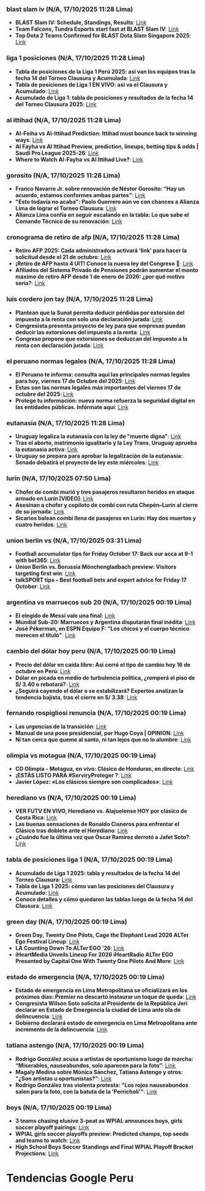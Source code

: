 ### blast slam iv (N/A, 17/10/2025 11:28 Lima)

- **BLAST Slam IV: Schedule, Standings, Results**: [Link](https://hawk.live/posts/blast-slam-iv-schedule-standings-results)
- **Team Falcons, Tundra Esports start fast at BLAST Slam IV**: [Link](https://deadspin.com/team-falcons-tundra-esports-start-fast-at-blast-slam-iv/)
- **Top Dota 2 Teams Confirmed for BLAST Dota Slam Singapore 2025**: [Link](https://finance.yahoo.com/news/top-dota-2-teams-confirmed-102600801.html)


### liga 1 posiciones (N/A, 17/10/2025 11:28 Lima)

- **Tabla de posiciones de la Liga 1 Perú 2025: así van los equipos tras la fecha 14 del Torneo Clausura y Acumulada**: [Link](https://www.infobae.com/peru/deportes/2025/10/14/tabla-de-posiciones-de-la-liga-1-peru-2025-en-vivo-asi-van-los-equipos-tras-la-fecha-14-del-torneo-clausura-y-acumulada/)
- **Tabla de posiciones de Liga 1 EN VIVO: así va el Clausura y Acumulado**: [Link](https://elcomercio.pe/deporte-total/futbol-peruano/tabla-de-liga-1-2025-como-van-las-posiciones-del-torneo-clausura-y-acumulado-partidos-y-resultados-noticia/)
- **Acumulado de Liga 1: tabla de posiciones y resultados de la fecha 14 del Torneo Clausura 2025**: [Link](https://depor.com/futbol-peruano/descentralizado/acumulado-liga-1-2025-peru-tabla-de-posiciones-y-resultados-de-fecha-14-del-torneo-clausura-2025-noticia/)


### al ittihad (N/A, 17/10/2025 11:28 Lima)

- **Al-Feiha vs Al-Ittihad Prediction: Ittihad must bounce back to winning ways**: [Link](https://www.telecomasia.net/sports-betting/tips/football/saudi-pro-league/al-feiha-vs-al-ittihad-prediction-for-the-match-on-october-17-2025/)
- **Al Fayha vs Al Ittihad Preview, prediction, lineups, betting tips & odds | Saudi Pro League 2025-26**: [Link](https://khelnow.com/football/world-football-al-fayha-vs-al-ittihad-preview-202510)
- **Where to Watch Al-Fayha vs Al Ittihad Live?**: [Link](https://www.sportsdunia.com/football-news/where-to-watch-al-fayha-vs-al-ittihad-live-stream)


### gorosito (N/A, 17/10/2025 11:28 Lima)

- **Franco Navarro Jr. sobre renovación de Néstor Gorosito: “Hay un acuerdo, estamos conformes ambas partes”**: [Link](https://elcomercio.pe/deporte-total/futbol-peruano/franco-navarro-jr-sobre-renovacion-de-nestor-gorosito-hay-un-acuerdo-estamos-conformes-ambas-partes-alianza-lima-ultimas-noticia/)
- **"Esto todavía no acaba": Paolo Guerrero aún ve con chances a Alianza Lima de lograr el Torneo Clausura**: [Link](https://rpp.pe/futbol/descentralizado/alianza-lima-paolo-guerrero-sobre-el-torneo-clausuraesto-todavia-no-acaba-noticia-1659487)
- **Alianza Lima confía en seguir escalando en la tabla: Lo que sabe el Comando Técnico de su renovación**: [Link](https://depor.com/futbol-peruano/descentralizado/alianza-lima-vs-sport-boys-gustavo-zapata-hablo-sobre-la-renovacion-de-nestor-gorosito-y-las-ultimas-aspiraciones-del-plantel-liga-1-noticia/)


### cronograma de retiro de afp (N/A, 17/10/2025 11:28 Lima)

- **Retiro AFP 2025: Cada administradora activará ‘link’ para hacer la solicitud desde el 21 de octubre**: [Link](https://www.infobae.com/peru/2025/10/13/retiro-afp-2025-solicitud-se-hara-via-link-oficial-de-cada-administradora-desde-este-martes-21-de-octubre/)
- **¡Retiro de AFP hasta 4 UIT! Conoce la nueva ley del Congreso 👏**: [Link](https://comunicaciones.congreso.gob.pe/tv-congreso/retiro-de-afp-hasta-4-uit-conoce-la-nueva-ley-del-congreso-%F0%9F%91%8F/)
- **Afiliados del Sistema Privado de Pensiones podrán aumentar el monto máximo de retiro AFP desde 1 de enero de 2026: ¿por qué motivo sería?**: [Link](https://larepublica.pe/economia/2025/10/16/afiliados-del-sistema-privado-de-pensiones-podran-aumentar-el-monto-maximo-de-retiro-afp-desde-1-de-enero-de-2026-por-que-motivo-seria-atmp-1121712)


### luis cordero jon tay (N/A, 17/10/2025 11:28 Lima)

- **Plantean que la Sunat permita deducir pérdidas por extorsión del impuesto a la renta con solo una declaración jurada**: [Link](https://lpderecho.pe/sunat-deducir-perdidas-extorsion-impuesto-renta-declaracion-jurada/)
- **Congresista presenta proyecto de ley para que empresas puedan deducir las extorsiones del impuesto a la renta**: [Link](https://elcomercio.pe/politica/congresista-gustavo-cordero-presenta-proyecto-de-ley-para-que-empresas-puedan-deducir-las-extorsiones-del-impuesto-a-la-renta-ultimas-noticia/)
- **Congreso propone que extorsiones se deduzcan del impuesto a la renta con declaración jurada**: [Link](https://www.infobae.com/peru/2025/10/16/congreso-propone-que-extorsiones-se-deduzcan-del-impuesto-a-la-renta-solo-con-declaracion-jurada/)


### el peruano normas legales (N/A, 17/10/2025 11:28 Lima)

- **El Peruano te informa: consulta aquí las principales normas legales para hoy, viernes 17 de Octubre del 2025**: [Link](https://elperuano.pe/noticia/281053-el-peruano-te-informa-consulta-aqui-las-principales-normas-legales-para-hoy-viernes-17-de-octubre-del-2025)
- **Estas son las normas legales más importantes del viernes 17 de octubre del 2025**: [Link](https://www.apnoticias.pe/peru/andina/estas-son-las-normas-legales-mas-importantes-del-viernes-17-de-octubre-del-2025-1463732)
- **Protege tu información: nueva norma refuerza la seguridad digital en las entidades públicas. Infórmate aquí**: [Link](https://www.elperuano.pe/noticia/281054-protege-tu-informacion-nueva-norma-refuerza-la-seguridad-digital-en-las-entidades-publicas-informate-aqui)


### eutanasia (N/A, 17/10/2025 11:28 Lima)

- **Uruguay legaliza la eutanasia con la ley de "muerte digna"**: [Link](https://caretas.pe/mundo/uruguay-legaliza-la-eutanasia-con-la-ley-de-muerte-digna/)
- **Tras el aborto, matrimonio igualitario y la Ley Trans, Uruguay aprueba la eutanasia activa**: [Link](https://andina.pe/agencia/noticia-tras-aborto-matrimonio-igualitario-y-ley-trans-uruguay-aprueba-eutanasia-activa-1048513.aspx)
- **Uruguay se prepara para aprobar la legalización de la eutanasia: Senado debatirá el proyecto de ley este miércoles**: [Link](https://larepublica.pe/mundo/2025/10/15/uruguay-se-prepara-para-aprobar-la-legalizacion-de-la-eutanasia-senado-debatira-el-proyecto-de-ley-este-miercoles-938235)


### lurin (N/A, 17/10/2025 07:50 Lima)

- **Chofer de combi murió y tres pasajeros resultaron heridos en ataque armado en Lurín [VIDEO]**: [Link](https://rpp.pe/lima/policiales/lurin-chofer-de-combi-murio-y-tres-pasajeros-resultaron-heridos-en-ataque-armado-video-noticia-1659750)
- **Asesinan a chofer y copiloto de combi con ruta Chepén–Lurín al cierre de su jornada**: [Link](https://elcomercio.pe/lima/policiales/asesinan-a-chofer-y-copiloto-de-combi-con-ruta-chepenlurin-al-cierre-de-su-jornada-ultimas-noticia/)
- **Sicarios balean combi llena de pasajeros en Lurín: Hay dos muertos y cuatro heridos**: [Link](https://trome.com/actualidad/policiales/lurin-sicarios-asesinan-chofer-y-dejan-heridos-a-pasajeros-dentro-de-una-combi-video-historias-policiales-noticia/)


### union berlin vs (N/A, 17/10/2025 03:31 Lima)

- **Football accumulator tips for Friday October 17: Back our acca at 9-1 with bet365**: [Link](https://www.racingpost.com/sport/football-tips/football-acca-tips/football-accumulator-tips-for-friday-october-17-back-our-acca-at-9-1-with-bet365-aqvrF0M2h0Zf/)
- **Union Berlin vs. Borussia Mönchengladbach preview: Visitors targeting first win**: [Link](https://bulinews.com/union-berlin-borussia-monchengladbach-preview-visitors-targeting-first-win)
- **talkSPORT tips – Best football bets and expert advice for Friday 17 October**: [Link](https://talksport.com/football/3649439/betting-tips-best-football-bets-friday-17-october/)


### argentina vs marruecos sub 20 (N/A, 17/10/2025 00:19 Lima)

- **El elegido de Messi vale una final**: [Link](https://as.com/futbol/internacional/el-elegido-de-messi-vale-una-final-f202510-n/)
- **Mundial Sub-20: Marruecos y Argentina disputarán final inédita**: [Link](https://espndeportes.espn.com/futbol/selecciones/nota/_/id/15817281/mundial-sub-20-como-que-la-final-partido-horario-2025)
- **José Pékerman, en ESPN Equipo F: "Los chicos y el cuerpo técnico merecen el título"**: [Link](https://www.espn.com.ar/futbol/nota/_/id/15822701/jose-pekerman-espn-equipo-f-argentina-merece-el-titulo)


### cambio del dólar hoy peru (N/A, 17/10/2025 00:19 Lima)

- **Precio del dólar en caída libre: Así cerró el tipo de cambio hoy 16 de octubre en Perú**: [Link](https://www.infobae.com/peru/2025/10/15/dolar-cotizacion-de-apertura-hoy-15-de-octubre-en-peru/)
- **Dólar en picada en medio de turbulencia política, ¿romperá el piso de S/ 3.40 o rebotará?**: [Link](https://gestion.pe/tu-dinero/dolar-en-picada-en-medio-de-turbulencia-politica-rompera-el-piso-de-s340-o-rebotara-proyecciones-del-dolar-tipo-de-cambio-dolar-en-crisis-politica-tendencia-del-dolar-noticia/)
- **¿Seguirá cayendo el dólar o se estabilizará? Expertos analizan la tendencia bajista, tras el cierre en S/ 3.38**: [Link](https://rpp.pe/economia/economia/precio-del-dolar-expertos-analizan-factores-de-tendencia-bajista-tras-cierre-de-hoy-en-peru-de-338-soles-noticia-1659671)


### fernando rospigliosi renuncia (N/A, 17/10/2025 00:19 Lima)

- **Las urgencias de la transición**: [Link](https://caretas.pe/edicion_2735/las-urgencias-de-la-transicion/)
- **Manual de una pose presidencial, por Hugo Coya | OPINION**: [Link](https://elcomercio.pe/opinion/columnistas/manual-de-una-pose-presidencial-por-hugo-coya-noticia/)
- **Ni tan cerca que queme al santo, ni tan lejos que no lo alumbre**: [Link](https://peru21.pe/opinion/ni-tan-cerca-que-queme-al-santo-ni-tan-lejos-que-no-lo-alumbre/)


### olimpia vs motagua (N/A, 17/10/2025 00:19 Lima)

- **CD Olimpia - Motagua, en vivo: Clásico de Honduras, en directo**: [Link](https://as.com/us/futbol/cd-olimpia-motagua-en-vivo-clasico-de-honduras-en-directo-f202510-n/)
- **¡ESTÁS LISTO PARA #ServiryProteger ?**: [Link](https://www.facebook.com/PoliciaNacionaldeHonduras/posts/est%C3%A1s-listo-para-serviryproteger-/1142659744723667/?locale=es_LA)
- **Javier López: «Los clásicos siempre son complicados»**: [Link](https://www.latribuna.hn/2025/10/16/javier-lopez-los-clasicos-siempre-son-complicados/)


### herediano vs (N/A, 17/10/2025 00:19 Lima)

- **VER FUTV EN VIVO, Herediano vs. Alajuelense HOY por clásico de Costa Rica**: [Link](https://elcomercio.pe/deporte-total/futbol-mundial/futv-en-vivo-futbol-libre-tv-herediano-vs-alajuelense-online-gratis-via-futv-premium-por-clasico-de-costa-rica-video-noticia/)
- **Las buenas sensaciones de Ronaldo Cisneros para enfrentar el Clásico tras doblete ante el Herediano**: [Link](https://www.nacion.com/puro-deporte/futbol/las-buenas-sensaciones-de-ronaldo-cisneros-para/ABM5SJUFKJHN3CZEBJ665WUF7Q/story/)
- **¿Cuándo fue la última vez que Óscar Ramírez derrotó a Jafet Soto?**: [Link](https://www.teletica.com/club-sport-herediano/cuando-fue-la-ultima-vez-que-oscar-ramirez-derroto-a-jafet-soto_394438)


### tabla de posiciones liga 1 (N/A, 17/10/2025 00:19 Lima)

- **Acumulado de Liga 1 2025: tabla y resultados de la fecha 14 del Torneo Clausura**: [Link](https://depor.com/futbol-peruano/descentralizado/acumulado-liga-1-2025-peru-tabla-de-posiciones-y-resultados-de-fecha-14-del-torneo-clausura-2025-noticia/)
- **Tabla de Liga 1 2025: cómo van las posiciones del Clausura y Acumulado**: [Link](https://elcomercio.pe/deporte-total/futbol-peruano/tabla-de-liga-1-2025-como-van-las-posiciones-del-torneo-clausura-y-acumulado-partidos-y-resultados-noticia/)
- **Conoce detalles y cómo quedaron las tablas luego de la fecha 14 del Clausura**: [Link](https://ovacion.pe/noticias/liga1-te-apuesto-2025/conoce-detalles-quedaron-las-tablas-luego-fecha-14-del-clausura)


### green day (N/A, 17/10/2025 00:19 Lima)

- **Green Day, Twenty One Pilots, Cage the Elephant Lead 2026 ALTer Ego Festival Lineup**: [Link](https://www.rollingstone.com/music/music-news/alter-ego-festival-2026-green-day-twenty-one-pilots-1235446804/)
- **LA Counting Down To ALTer EGO ’26**: [Link](https://ramp247.com/label-love/la-counting-down-to-alter-ego-26/)
- **iHeartMedia Unveils Lineup For 2026 iHeartRadio ALTer EGO Presented by Capital One With Twenty One Pilots And More**: [Link](https://celebrityaccess.com/2025/10/15/iheartmedia-unveils-lineup-for-2026-iheartradio-alter-ego-presented-by-capital-one-with-twenty-one-pilots-and-more/)


### estado de emergencia (N/A, 17/10/2025 00:19 Lima)

- **Estado de emergencia en Lima Metropolitana se oficializará en los próximos días: Premier no descartó instaurar un toque de queda**: [Link](https://www.infobae.com/peru/2025/10/17/estado-de-emergencia-en-lima-metropolitana-se-oficializara-en-los-proximos-dias-premier-no-descarto-instaurar-un-toque-de-queda/)
- **Congresista Wilson Soto solicita al Presidente de la República Jerí declarar en Estado de Emergencia la ciudad de Lima ante ola de delincuencia**: [Link](https://comunicaciones.congreso.gob.pe/damos-cuenta/congresista-wilson-soto-solicita-al-presidente-de-la-republica-declarar-en-estado-de-emergencia-la-ciudad-de-lima-ante-ola-de-delincuencia/)
- **Gobierno declarará estado de emergencia en Lima Metropolitana ante incremento de la delincuencia**: [Link](https://elcomercio.pe/lima/gobierno-declarara-en-emergencia-lima-metropolitana-ante-incremento-de-la-delincuencia-ultimas-noticia/)


### tatiana astengo (N/A, 17/10/2025 00:19 Lima)

- **Rodrigo González acusa a artistas de oportunismo luego de marcha: “Miserables, nauseabundos, solo aparecen para la foto”**: [Link](https://www.infobae.com/peru/2025/10/17/rodrigo-gonzalez-acusa-a-artistas-de-oportunismo-luego-de-marcha-miserables-nauseabundos-solo-aparecen-para-la-foto/)
- **Magaly Medina sobre Mónica Sánchez, Tatiana Astengo y otros: "¿Son artistas u oportunistas?"**: [Link](https://www.atv.pe/noticia/magaly-medina-sobre-monica-sanchez-tatiana-astengo-y-otros-son-artistas-o-oportunistas/)
- **Rodrigo González tras violenta protesta: "Los rojos nauseabundos salen para la foto, con la batuta de la 'Perricholi'"**: [Link](https://willax.pe/entretenimiento/rodrigo-gonzalez-violenta-protesta-perricholi-willax)


### boys (N/A, 17/10/2025 00:19 Lima)

- **3 teams chasing elusive 3-peat as WPIAL announces boys, girls soccer playoff pairings**: [Link](https://tribhssn.triblive.com/south-park-bentworth-boys-south-fayette-girls-chasing-wpial-soccer-3-peat/)
- **WPIAL girls soccer playoffs preview: Predicted champs, top seeds and teams to watch**: [Link](https://www.post-gazette.com/sports/high-school-soccer/2025/10/15/wpial-girls-playoffs-preview-norwin-peters/stories/202510150046)
- **High School Boys Soccer Standings and Final WPIAL Playoff Bracket Projections**: [Link](https://pittsburghsoccernow.com/2025/10/14/high-school-boys-soccer-standings-and-final-wpial-playoff-bracket-projections/)


# Tendencias Google Peru